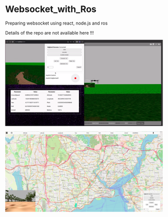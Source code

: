 # Websocket_with_Ros
Preparing websocket using react, node.js and ros


Details of the repo are not available here !!!


![websocket](websocket.png)


![websocket](websocket_revize.png)
